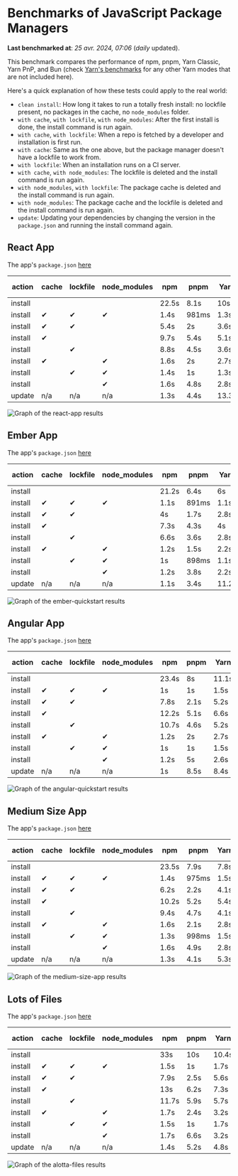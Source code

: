# Benchmarks of JavaScript Package Managers

**Last benchmarked at**: _25 avr. 2024, 07:06_ (_daily_ updated).

This benchmark compares the performance of npm, pnpm, Yarn Classic, Yarn PnP, and Bun (check [Yarn's benchmarks](https://yarnpkg.com/benchmarks) for any other Yarn modes that are not included here).

Here's a quick explanation of how these tests could apply to the real world:

- `clean install`: How long it takes to run a totally fresh install: no lockfile present, no packages in the cache, no `node_modules` folder.
- `with cache`, `with lockfile`, `with node_modules`: After the first install is done, the install command is run again.
- `with cache`, `with lockfile`: When a repo is fetched by a developer and installation is first run.
- `with cache`: Same as the one above, but the package manager doesn't have a lockfile to work from.
- `with lockfile`: When an installation runs on a CI server.
- `with cache`, `with node_modules`: The lockfile is deleted and the install command is run again.
- `with node_modules`, `with lockfile`: The package cache is deleted and the install command is run again.
- `with node_modules`: The package cache and the lockfile is deleted and the install command is run again.
- `update`: Updating your dependencies by changing the version in the `package.json` and running the install command again.

## React App

The app's `package.json` [here](./fixtures/react-app/package.json)

| action  | cache | lockfile | node_modules| npm | pnpm | Yarn | Yarn PnP | Bun |
| ---     | ---   | ---      | ---         | --- | ---  | ---  | ---      | --- |
| install |       |          |             | 22.5s | 8.1s | 10s | 2.8s | 1.4s |
| install | ✔     | ✔        | ✔           | 1.4s | 981ms | 1.3s | n/a | 32ms |
| install | ✔     | ✔        |             | 5.4s | 2s | 3.6s | 1s | 415ms |
| install | ✔     |          |             | 9.7s | 5.4s | 5.1s | 2.5s | 463ms |
| install |       | ✔        |             | 8.8s | 4.5s | 3.6s | 1s | 388ms |
| install | ✔     |          | ✔           | 1.6s | 2s | 2.7s | n/a | 48ms |
| install |       | ✔        | ✔           | 1.4s | 1s | 1.3s | n/a | 30ms |
| install |       |          | ✔           | 1.6s | 4.8s | 2.8s | n/a | 46ms |
| update  | n/a | n/a | n/a | 1.3s | 4.4s | 13.3s | 3.3s | 32ms |

<img alt="Graph of the react-app results" src="results/img/react-app.svg" />

## Ember App

The app's `package.json` [here](./fixtures/ember-quickstart/package.json)

| action  | cache | lockfile | node_modules| npm | pnpm | Yarn | Yarn PnP | Bun |
| ---     | ---   | ---      | ---         | --- | ---  | ---  | ---      | --- |
| install |       |          |             | 21.2s | 6.4s | 6s | 2.4s | 1.2s |
| install | ✔     | ✔        | ✔           | 1.1s | 891ms | 1.1s | n/a | 26ms |
| install | ✔     | ✔        |             | 4s | 1.7s | 2.8s | 969ms | 339ms |
| install | ✔     |          |             | 7.3s | 4.3s | 4s | 2s | 347ms |
| install |       | ✔        |             | 6.6s | 3.6s | 2.8s | 959ms | 308ms |
| install | ✔     |          | ✔           | 1.2s | 1.5s | 2.2s | n/a | 37ms |
| install |       | ✔        | ✔           | 1s | 898ms | 1.1s | n/a | 24ms |
| install |       |          | ✔           | 1.2s | 3.8s | 2.2s | n/a | 36ms |
| update  | n/a | n/a | n/a | 1.1s | 3.4s | 11.2s | 3.5s | 26ms |

<img alt="Graph of the ember-quickstart results" src="results/img/ember-quickstart.svg" />

## Angular App

The app's `package.json` [here](./fixtures/angular-quickstart/package.json)

| action  | cache | lockfile | node_modules| npm | pnpm | Yarn | Yarn PnP | Bun |
| ---     | ---   | ---      | ---         | --- | ---  | ---  | ---      | --- |
| install |       |          |             | 23.4s | 8s | 11.1s | 2.9s | 1.7s |
| install | ✔     | ✔        | ✔           | 1s | 1s | 1.5s | n/a | 26ms |
| install | ✔     | ✔        |             | 7.8s | 2.1s | 5.2s | 1.3s | 788ms |
| install | ✔     |          |             | 12.2s | 5.1s | 6.6s | 2.4s | 763ms |
| install |       | ✔        |             | 10.7s | 4.6s | 5.2s | 1.3s | 717ms |
| install | ✔     |          | ✔           | 1.2s | 2s | 2.7s | n/a | 39ms |
| install |       | ✔        | ✔           | 1s | 1s | 1.5s | n/a | 23ms |
| install |       |          | ✔           | 1.2s | 5s | 2.6s | n/a | 37ms |
| update  | n/a | n/a | n/a | 1s | 8.5s | 8.4s | 2.6s | 26ms |

<img alt="Graph of the angular-quickstart results" src="results/img/angular-quickstart.svg" />

## Medium Size App

The app's `package.json` [here](./fixtures/medium-size-app/package.json)

| action  | cache | lockfile | node_modules| npm | pnpm | Yarn | Yarn PnP | Bun |
| ---     | ---   | ---      | ---         | --- | ---  | ---  | ---      | --- |
| install |       |          |             | 23.5s | 7.9s | 7.8s | 3s | 1.3s |
| install | ✔     | ✔        | ✔           | 1.4s | 975ms | 1.5s | n/a | 29ms |
| install | ✔     | ✔        |             | 6.2s | 2.2s | 4.1s | 1.2s | 474ms |
| install | ✔     |          |             | 10.2s | 5.2s | 5.4s | 2.5s | 459ms |
| install |       | ✔        |             | 9.4s | 4.7s | 4.1s | 1.2s | 449ms |
| install | ✔     |          | ✔           | 1.6s | 2.1s | 2.8s | n/a | 43ms |
| install |       | ✔        | ✔           | 1.3s | 998ms | 1.5s | n/a | 26ms |
| install |       |          | ✔           | 1.6s | 4.9s | 2.8s | n/a | 41ms |
| update  | n/a | n/a | n/a | 1.3s | 4.1s | 5.3s | 2.4s | 37ms |

<img alt="Graph of the medium-size-app results" src="results/img/medium-size-app.svg" />

## Lots of Files

The app's `package.json` [here](./fixtures/alotta-files/package.json)

| action  | cache | lockfile | node_modules| npm | pnpm | Yarn | Yarn PnP | Bun |
| ---     | ---   | ---      | ---         | --- | ---  | ---  | ---      | --- |
| install |       |          |             | 33s | 10s | 10.4s | 3.5s | 1.7s |
| install | ✔     | ✔        | ✔           | 1.5s | 1s | 1.7s | n/a | 37ms |
| install | ✔     | ✔        |             | 7.9s | 2.5s | 5.6s | 1.4s | 650ms |
| install | ✔     |          |             | 13s | 6.2s | 7.3s | 2.9s | 670ms |
| install |       | ✔        |             | 11.7s | 5.9s | 5.7s | 1.4s | 648ms |
| install | ✔     |          | ✔           | 1.7s | 2.4s | 3.2s | n/a | 55ms |
| install |       | ✔        | ✔           | 1.5s | 1s | 1.7s | n/a | 33ms |
| install |       |          | ✔           | 1.7s | 6.6s | 3.2s | n/a | 53ms |
| update  | n/a | n/a | n/a | 1.4s | 5.2s | 4.8s | 3s | 87ms |

<img alt="Graph of the alotta-files results" src="results/img/alotta-files.svg" />